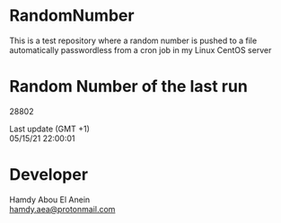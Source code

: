# RandomNumber    
This is a test repository where a random number is pushed to a file automatically passwordless from a cron job in my Linux CentOS server    
# Random Number of the last run   
28802
      
Last update (GMT +1)    
05/15/21 22:00:01
# Developer    
Hamdy Abou El Anein   
hamdy.aea@protonmail.com
